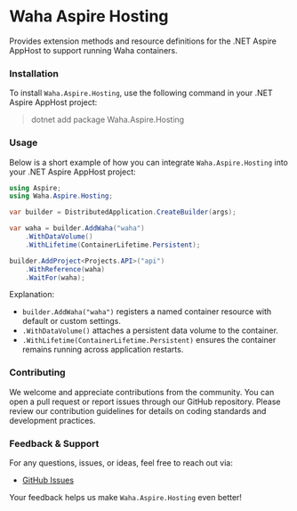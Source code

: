 # Waha Aspire Hosting
Provides extension methods and resource definitions for the .NET Aspire AppHost to support running Waha containers.

### Installation
To install `Waha.Aspire.Hosting`, use the following command in your .NET Aspire AppHost project:

> dotnet add package Waha.Aspire.Hosting

### Usage
Below is a short example of how you can integrate `Waha.Aspire.Hosting` into your .NET Aspire AppHost project:

```csharp
using Aspire;
using Waha.Aspire.Hosting;

var builder = DistributedApplication.CreateBuilder(args);

var waha = builder.AddWaha("waha")
    .WithDataVolume()
    .WithLifetime(ContainerLifetime.Persistent);

builder.AddProject<Projects.API>("api")
    .WithReference(waha)
    .WaitFor(waha);
```
Explanation:

* `builder.AddWaha("waha")` registers a named container resource with default or custom settings.
* `.WithDataVolume()` attaches a persistent data volume to the container.
* `.WithLifetime(ContainerLifetime.Persistent)` ensures the container remains running across application restarts.

### Contributing
We welcome and appreciate contributions from the community. You can open a pull request or report issues through our GitHub repository. Please review our contribution guidelines for details on coding standards and development practices.

### Feedback & Support
For any questions, issues, or ideas, feel free to reach out via:

* [GitHub Issues](https://github.com/Waha-net/aspire-hosting-waha/issues)
  
Your feedback helps us make `Waha.Aspire.Hosting` even better!
